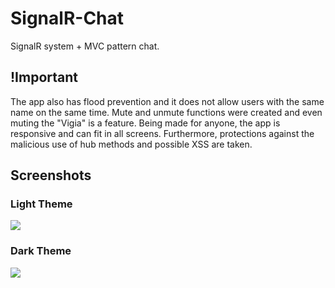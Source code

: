 # SignalR-Chat
SignalR system + MVC pattern chat. 

## !Important
The app also has flood prevention and it does not allow users with the same name on the same time. Mute and unmute functions were created and even muting the "Vigia" is a feature. Being made for anyone, the app is responsive and can fit in all screens. Furthermore, protections against the malicious use of hub methods and possible XSS are taken.

## Screenshots

### Light Theme
![](/more/tema-claro-demonstracao.png)

### Dark Theme
![](/more/tema-escuro-demonstracao.png)
